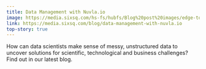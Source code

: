 ```yaml
---
title: Data Management with Nuvla.io
image: https://media.sixsq.com/hs-fs/hubfs/Blog%20post%20images/edge-to-cloud-big-data.png?width=948&name=edge-to-cloud-big-data.png
link: https://media.sixsq.com/blog/data-management-with-nuvla.io
top-story: true
---
```


How can data scientists make sense of messy, unstructured data to uncover solutions for scientific, technological and business challenges? Find out in our latest blog.